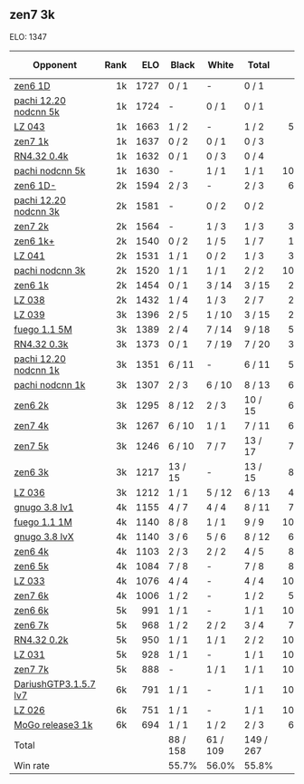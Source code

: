 ## zen7 3k ##

ELO: 1347

Opponent | Rank | ELO | Black | White | Total | Win rate
---------|-----:|----:|-------|-------|-------|-------:
[zen6 1D](zen6%201D.md) | 1k | 1727 | 0 / 1 | - | 0 / 1 | 0.0%
[pachi 12.20 nodcnn 5k](pachi%2012.20%20nodcnn%205k.md) | 1k | 1724 | - | 0 / 1 | 0 / 1 | 0.0%
[LZ 043](LZ%20043.md) | 1k | 1663 | 1 / 2 | - | 1 / 2 | 50.0%
[zen7 1k](zen7%201k.md) | 1k | 1637 | 0 / 2 | 0 / 1 | 0 / 3 | 0.0%
[RN4.32 0.4k](RN4.32%200.4k.md) | 1k | 1632 | 0 / 1 | 0 / 3 | 0 / 4 | 0.0%
[pachi nodcnn 5k](pachi%20nodcnn%205k.md) | 1k | 1630 | - | 1 / 1 | 1 / 1 | 100.0%
[zen6 1D-](zen6%201D-.md) | 2k | 1594 | 2 / 3 | - | 2 / 3 | 66.7%
[pachi 12.20 nodcnn 3k](pachi%2012.20%20nodcnn%203k.md) | 2k | 1581 | - | 0 / 2 | 0 / 2 | 0.0%
[zen7 2k](zen7%202k.md) | 2k | 1564 | - | 1 / 3 | 1 / 3 | 33.3%
[zen6 1k+](zen6%201k+.md) | 2k | 1540 | 0 / 2 | 1 / 5 | 1 / 7 | 14.3%
[LZ 041](LZ%20041.md) | 2k | 1531 | 1 / 1 | 0 / 2 | 1 / 3 | 33.3%
[pachi nodcnn 3k](pachi%20nodcnn%203k.md) | 2k | 1520 | 1 / 1 | 1 / 1 | 2 / 2 | 100.0%
[zen6 1k](zen6%201k.md) | 2k | 1454 | 0 / 1 | 3 / 14 | 3 / 15 | 20.0%
[LZ 038](LZ%20038.md) | 2k | 1432 | 1 / 4 | 1 / 3 | 2 / 7 | 28.6%
[LZ 039](LZ%20039.md) | 3k | 1396 | 2 / 5 | 1 / 10 | 3 / 15 | 20.0%
[fuego 1.1 5M](fuego%201.1%205M.md) | 3k | 1389 | 2 / 4 | 7 / 14 | 9 / 18 | 50.0%
[RN4.32 0.3k](RN4.32%200.3k.md) | 3k | 1373 | 0 / 1 | 7 / 19 | 7 / 20 | 35.0%
[pachi 12.20 nodcnn 1k](pachi%2012.20%20nodcnn%201k.md) | 3k | 1351 | 6 / 11 | - | 6 / 11 | 54.5%
[pachi nodcnn 1k](pachi%20nodcnn%201k.md) | 3k | 1307 | 2 / 3 | 6 / 10 | 8 / 13 | 61.5%
[zen6 2k](zen6%202k.md) | 3k | 1295 | 8 / 12 | 2 / 3 | 10 / 15 | 66.7%
[zen7 4k](zen7%204k.md) | 3k | 1267 | 6 / 10 | 1 / 1 | 7 / 11 | 63.6%
[zen7 5k](zen7%205k.md) | 3k | 1246 | 6 / 10 | 7 / 7 | 13 / 17 | 76.5%
[zen6 3k](zen6%203k.md) | 3k | 1217 | 13 / 15 | - | 13 / 15 | 86.7%
[LZ 036](LZ%20036.md) | 3k | 1212 | 1 / 1 | 5 / 12 | 6 / 13 | 46.2%
[gnugo 3.8 lv1](gnugo%203.8%20lv1.md) | 4k | 1155 | 4 / 7 | 4 / 4 | 8 / 11 | 72.7%
[fuego 1.1 1M](fuego%201.1%201M.md) | 4k | 1140 | 8 / 8 | 1 / 1 | 9 / 9 | 100.0%
[gnugo 3.8 lvX](gnugo%203.8%20lvX.md) | 4k | 1140 | 3 / 6 | 5 / 6 | 8 / 12 | 66.7%
[zen6 4k](zen6%204k.md) | 4k | 1103 | 2 / 3 | 2 / 2 | 4 / 5 | 80.0%
[zen6 5k](zen6%205k.md) | 4k | 1084 | 7 / 8 | - | 7 / 8 | 87.5%
[LZ 033](LZ%20033.md) | 4k | 1076 | 4 / 4 | - | 4 / 4 | 100.0%
[zen7 6k](zen7%206k.md) | 4k | 1006 | 1 / 2 | - | 1 / 2 | 50.0%
[zen6 6k](zen6%206k.md) | 5k | 991 | 1 / 1 | - | 1 / 1 | 100.0%
[zen6 7k](zen6%207k.md) | 5k | 968 | 1 / 2 | 2 / 2 | 3 / 4 | 75.0%
[RN4.32 0.2k](RN4.32%200.2k.md) | 5k | 950 | 1 / 1 | 1 / 1 | 2 / 2 | 100.0%
[LZ 031](LZ%20031.md) | 5k | 928 | 1 / 1 | - | 1 / 1 | 100.0%
[zen7 7k](zen7%207k.md) | 5k | 888 | - | 1 / 1 | 1 / 1 | 100.0%
[DariushGTP3.1.5.7 lv7](DariushGTP3.1.5.7%20lv7.md) | 6k | 791 | 1 / 1 | - | 1 / 1 | 100.0%
[LZ 026](LZ%20026.md) | 6k | 751 | 1 / 1 | - | 1 / 1 | 100.0%
[MoGo release3 1k](MoGo%20release3%201k.md) | 6k | 694 | 1 / 1 | 1 / 2 | 2 / 3 | 66.7%
Total | | | 88 / 158 | 61 / 109 | 149 / 267 | 
Win rate| | | 55.7% | 56.0% | 55.8% | 
